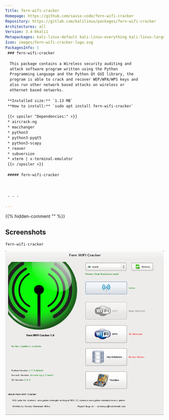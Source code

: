 ```yaml
---
Title: fern-wifi-cracker
Homepage: https://github.com/savio-code/fern-wifi-cracker
Repository: https://gitlab.com/kalilinux/packages/fern-wifi-cracker
Architectures: all
Version: 3.4-0kali1
Metapackages: kali-linux-default kali-linux-everything kali-linux-large kali-tools-802-11 kali-tools-wireless 
Icon: images/fern-wifi-cracker-logo.svg
PackagesInfo: |
 ### fern-wifi-cracker
 
  This package contains a Wireless security auditing and
  attack software program written using the Python
  Programming Language and the Python Qt GUI library, the
  program is able to crack and recover WEP/WPA/WPS keys and
  also run other network based attacks on wireless or
  ethernet based networks.
 
 **Installed size:** `1.13 MB`  
 **How to install:** `sudo apt install fern-wifi-cracker`  
 
 {{< spoiler "Dependencies:" >}}
 * aircrack-ng
 * macchanger
 * python3
 * python3-pyqt5
 * python3-scapy
 * reaver
 * subversion
 * xterm | x-terminal-emulator
 {{< /spoiler >}}
 
 ##### fern-wifi-cracker
 
 
 
 - - -
 
---
```

{{% hidden-comment "<!--Do not edit anything above this line-->" %}}

## Screenshots

```
fern-wifi-cracker
```

![fern-wifi-cracker](images/fern-wifi-cracker.png)
